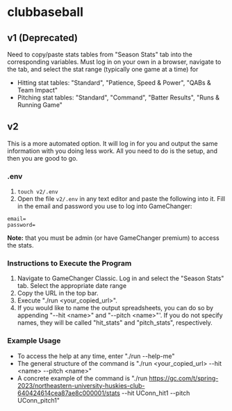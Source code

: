 # clubbaseball

## v1 (Deprecated)
Need to copy/paste stats tables from "Season Stats" tab into the corresponding variables. Must log in on your own in a browser, navigate to the tab, and select the stat range (typically one game at a time) for 
- Hitting stat tables: "Standard", "Patience, Speed & Power", "QABs & Team Impact"
- Pitching stat tables: "Standard", "Command", "Batter Results", "Runs & Running Game"

## v2
This is a more automated option. It will log in for you and output the same information with you doing less work. All you need to do is the setup, and then you are good to go.

### .env
1. `touch v2/.env`
2. Open the file `v2/.env` in any text editor and paste the following into it. Fill in the email and password you use to log into GameChanger:

```
email=
password=
```


**Note:** that you must be admin (or have GameChanger premium) to access the stats.

### Instructions to Execute the Program
1. Navigate to GameChanger Classic. Log in and select the "Season Stats" tab. Select the appropriate date range
2. Copy the URL in the top bar.
3. Execute "./run \<your_copied_url\>".
4. If you would like to name the output spreadsheets, you can do so by appending "--hit \<name\>" and "--pitch \<name\>"'. If you do not specify names, they will be called "hit_stats" and "pitch_stats", respectively.

### Example Usage
- To access the help at any time, enter "./run --help-me"
- The general structure of the command is "./run \<your_copied_url\> --hit \<name\> --pitch \<name\>"
- A concrete example of the command is "./run https://gc.com/t/spring-2023/northeastern-university-huskies-club-640424614cea87ae8c000001/stats --hit UConn_hit1 --pitch UConn_pitch1"